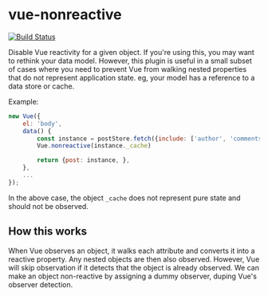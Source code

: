 # vue-nonreactive

[![Build Status](https://travis-ci.org/rpkilby/vue-nonreactive.svg?branch=master)](https://travis-ci.org/rpkilby/vue-nonreactive)


Disable Vue reactivity for a given object. If you're using this,
you may want to rethink your data model. However, this plugin is
useful in a small subset of cases where you need to prevent Vue
from walking nested properties that do not represent application
state. eg, your model has a reference to a data store or cache.

Example:

```js
new Vue({
    el: 'body',
    data() {
        const instance = postStore.fetch({include: ['author', 'comments.author']})
        Vue.nonreactive(instance._cache)

        return {post: instance, },
    },
    ...
});
```

In the above case, the object `_cache` does not represent pure state
and should not be observed.


## How this works

When Vue observes an object, it walks each attribute and converts it into a
reactive property. Any nested objects are then also observed. However, Vue
will skip observation if it detects that the object is already observed.
We can make an object non-reactive by assigning a dummy observer, duping
Vue's observer detection.
